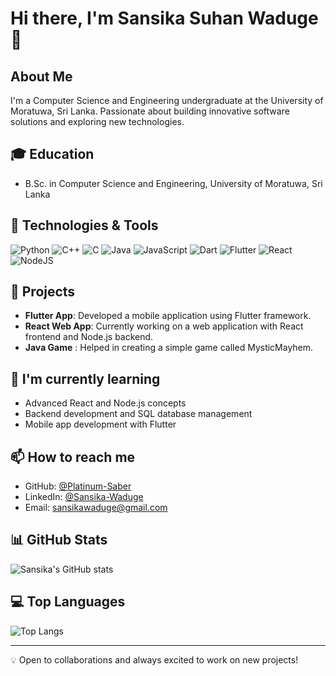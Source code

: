 # Hi there, I'm Sansika Suhan Waduge 👋

## About Me
I'm a Computer Science and Engineering undergraduate at the University of Moratuwa, Sri Lanka. Passionate about building innovative software solutions and exploring new technologies.

## 🎓 Education
- B.Sc. in Computer Science and Engineering, University of Moratuwa, Sri Lanka

## 🔧 Technologies & Tools
![Python](https://img.shields.io/badge/python-3670A0?style=for-the-badge&logo=python&logoColor=ffdd54)
![C++](https://img.shields.io/badge/c++-%2300599C.svg?style=for-the-badge&logo=c%2B%2B&logoColor=white)
![C](https://img.shields.io/badge/c-%2300599C.svg?style=for-the-badge&logo=c&logoColor=white)
![Java](https://img.shields.io/badge/java-%23ED8B00.svg?style=for-the-badge&logo=openjdk&logoColor=white)
![JavaScript](https://img.shields.io/badge/javascript-%23323330.svg?style=for-the-badge&logo=javascript&logoColor=%23F7DF1E)
![Dart](https://img.shields.io/badge/dart-%230175C2.svg?style=for-the-badge&logo=dart&logoColor=white)
![Flutter](https://img.shields.io/badge/Flutter-%2302569B.svg?style=for-the-badge&logo=Flutter&logoColor=white)
![React](https://img.shields.io/badge/react-%2320232a.svg?style=for-the-badge&logo=react&logoColor=%2361DAFB)
![NodeJS](https://img.shields.io/badge/node.js-6DA55F?style=for-the-badge&logo=node.js&logoColor=white)

## 🚀 Projects
- **Flutter App**: Developed a mobile application using Flutter framework.
- **React Web App**: Currently working on a web application with React frontend and Node.js backend.
- **Java Game** : Helped in creating a simple game called MysticMayhem.

## 🌱 I'm currently learning
- Advanced React and Node.js concepts
- Backend development and SQL database management
- Mobile app development with Flutter

## 📫 How to reach me
- GitHub: [@Platinum-Saber](https://github.com/Platinum-Saber)
- LinkedIn: [@Sansika-Waduge](www.linkedin.com/in/sansika-waduge-1a8092306)
- Email: [sansikawaduge@gmail.com](sansikawaduge@gmail.com)

## 📊 GitHub Stats
![Sansika's GitHub stats](https://github-readme-stats.vercel.app/api?username=Platinum-Saber&show_icons=true&theme=radical)

## 💻 Top Languages
![Top Langs](https://github-readme-stats.vercel.app/api/top-langs/?username=Platinum-Saber&layout=compact&theme=radical)

---

💡 Open to collaborations and always excited to work on new projects!
